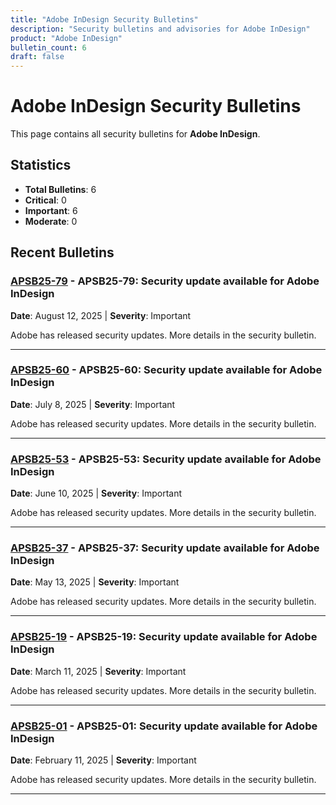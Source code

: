 ```yaml
---
title: "Adobe InDesign Security Bulletins"
description: "Security bulletins and advisories for Adobe InDesign"
product: "Adobe InDesign"
bulletin_count: 6
draft: false
---
```


# Adobe InDesign Security Bulletins

This page contains all security bulletins for **Adobe InDesign**.

## Statistics

- **Total Bulletins**: 6
- **Critical**: 0
- **Important**: 6
- **Moderate**: 0

## Recent Bulletins

### [APSB25-79](https://helpx.adobe.com/security/products/indesign/apsb25-79.html) - APSB25-79: Security update available for Adobe InDesign

**Date**: August 12, 2025 | **Severity**: Important

Adobe has released security updates. More details in the security bulletin.

---

### [APSB25-60](https://helpx.adobe.com/security/products/indesign/apsb25-60.html) - APSB25-60: Security update available for Adobe InDesign

**Date**: July 8, 2025 | **Severity**: Important

Adobe has released security updates. More details in the security bulletin.

---

### [APSB25-53](https://helpx.adobe.com/security/products/indesign/apsb25-53.html) - APSB25-53: Security update available for Adobe InDesign

**Date**: June 10, 2025 | **Severity**: Important

Adobe has released security updates. More details in the security bulletin.

---

### [APSB25-37](https://helpx.adobe.com/security/products/indesign/apsb25-37.html) - APSB25-37: Security update available for Adobe InDesign

**Date**: May 13, 2025 | **Severity**: Important

Adobe has released security updates. More details in the security bulletin.

---

### [APSB25-19](https://helpx.adobe.com/security/products/indesign/apsb25-19.html) - APSB25-19: Security update available for Adobe InDesign

**Date**: March 11, 2025 | **Severity**: Important

Adobe has released security updates. More details in the security bulletin.

---

### [APSB25-01](https://helpx.adobe.com/security/products/indesign/apsb25-01.html) - APSB25-01: Security update available for Adobe InDesign

**Date**: February 11, 2025 | **Severity**: Important

Adobe has released security updates. More details in the security bulletin.

---

